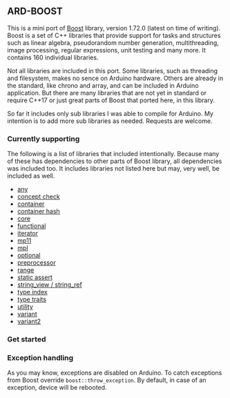 ## ARD-BOOST

This is a mini port of [Boost](https://www.boost.org) library, version 1.72.0 (latest on time of writing). Boost is a set of C++ libraries that provide support for tasks and structures such as linear algebra, pseudorandom number generation, multithreading, image processing, regular expressions, unit testing and many more. It contains 160 individual libraries.

Not all libraries are included in this port. Some libraries, such as threading and filesystem, makes no sence on Arduino hardware. Others are already in the standard, like chrono and array, and can be included in Arduino application. But there are many libraries that are not yet in standard or require C++17 or just great parts of Boost that ported here, in this library.

So far it includes only sub libraries I was able to compile for Arduino. My intention is to add more sub libraries as needed. Requests are welcome.

### Currently supporting

The following is a list of libraries that included intentionally. Because many of these has dependencies to other parts of
Boost library, all dependencies was included too. It includes libraries not listed here but may, very well,
be included as well.

* [any](https://www.boost.org/doc/libs/1_72_0/libs/any/)
* [concept check](https://www.boost.org/doc/libs/1_72_0/libs/concept_check/)
* [container](https://www.boost.org/doc/libs/1_72_0/libs/container/)
* [container hash](https://www.boost.org/doc/libs/1_72_0/libs/container_hash/)
* [core](https://www.boost.org/doc/libs/1_72_0/libs/core/)
* [functional](https://www.boost.org/doc/libs/1_72_0/libs/functional/)
* [iterator](https://www.boost.org/doc/libs/1_72_0/libs/iterator/)
* [mp11](https://www.boost.org/doc/libs/1_72_0/libs/mp11/)
* [mpl](https://www.boost.org/doc/libs/1_72_0/libs/mpl/)
* [optional](https://www.boost.org/doc/libs/1_72_0/libs/optional/)
* [preprocessor](https://www.boost.org/doc/libs/1_72_0/libs/preprocessor/)
* [range](https://www.boost.org/doc/libs/1_72_0/libs/range/)
* [static assert](https://www.boost.org/doc/libs/1_72_0/libs/static_assert/)
* [string_view / string_ref](https://www.boost.org/doc/libs/1_72_0/libs/utility/doc/html/string_ref.html)
* [type index](https://www.boost.org/doc/libs/1_72_0/libs/type_index/)
* [type traits](https://www.boost.org/doc/libs/1_72_0/libs/type_traits/)
* [utility](https://www.boost.org/doc/libs/1_72_0/libs/utility/utility.htm)
* [variant](https://www.boost.org/doc/libs/1_72_0/libs/variant/)
* [variant2](https://www.boost.org/doc/libs/1_72_0/libs/variant2/)

### Get started

### Exception handling

As you may know, exceptions are disabled on Arduino. To catch exceptions from Boost override `boost::throw_exception`. By default, in case of an exception, device will be rebooted.
